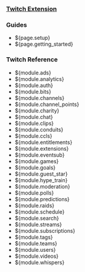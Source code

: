 ### [Twitch Extension](Home)
### Guides

* ${page.setup}
* ${page.getting_started}

### Twitch Reference

 * ${module.ads}
 * ${module.analytics}
 * ${module.auth}
 * ${module.bits}
 * ${module.channels}
 * ${module.channel_points}
 * ${module.charity}
 * ${module.chat}
 * ${module.clips}
 * ${module.conduits}
 * ${module.ccls}
 * ${module.entitlements}
 * ${module.extensions}
 * ${module.eventsub}
 * ${module.games}
 * ${module.goals}
 * ${module.guest_star}
 * ${module.hype_train}
 * ${module.moderation}
 * ${module.polls}
 * ${module.predictions}
 * ${module.raids}
 * ${module.schedule}
 * ${module.search}
 * ${module.streams}
 * ${module.subscriptions}
 * ${module.tags}
 * ${module.teams}
 * ${module.users}
 * ${module.videos}
 * ${module.whispers}
